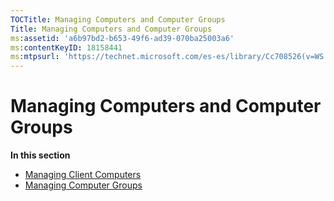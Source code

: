 ```yaml
---
TOCTitle: Managing Computers and Computer Groups
Title: Managing Computers and Computer Groups
ms:assetid: 'a6b97bd2-b653-49f6-ad39-070ba25003a6'
ms:contentKeyID: 18158441
ms:mtpsurl: 'https://technet.microsoft.com/es-es/library/Cc708526(v=WS.10)'
---
```


Managing Computers and Computer Groups
======================================

**In this section**

-   [Managing Client Computers](https://technet.microsoft.com/d643f37e-9958-401d-9b56-1bb332c690f3)
-   [Managing Computer Groups](https://technet.microsoft.com/14fbb1ef-b9b8-4c9e-a42a-a7237948251a)
